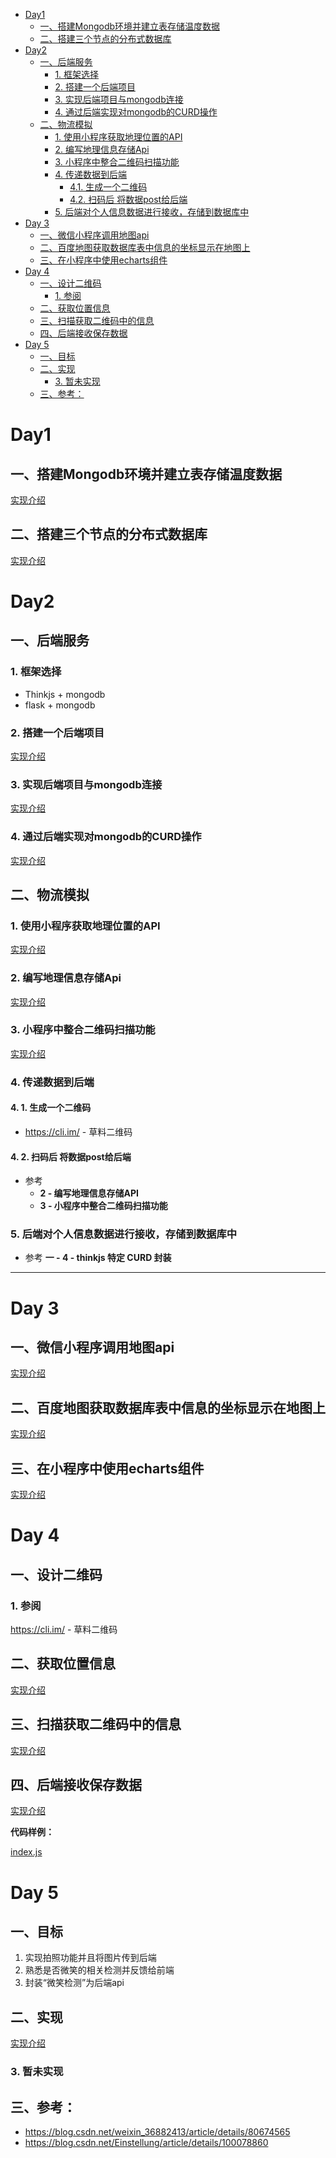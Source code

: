 - [Day1](#day1)
    - [一、搭建Mongodb环境并建立表存储温度数据](#一搭建mongodb环境并建立表存储温度数据)
    - [二、搭建三个节点的分布式数据库](#二搭建三个节点的分布式数据库)
- [Day2](#day2)
    - [一、后端服务](#一后端服务)
        - [1. 框架选择](#1-框架选择)
        - [2. 搭建一个后端项目](#2-搭建一个后端项目)
        - [3. 实现后端项目与mongodb连接](#3-实现后端项目与mongodb连接)
        - [4. 通过后端实现对mongodb的CURD操作](#4-通过后端实现对mongodb的curd操作)
    - [二、物流模拟](#二物流模拟)
      - [1. 使用小程序获取地理位置的API](#1-使用小程序获取地理位置的api)
      - [2. 编写地理信息存储Api](#2-编写地理信息存储api)
      - [3. 小程序中整合二维码扫描功能](#3-小程序中整合二维码扫描功能)
      - [4. 传递数据到后端](#4-传递数据到后端)
        - [4.1. 生成一个二维码](#4-1-生成一个二维码)
        - [4.2. 扫码后 将数据post给后端](#4-2-扫码后-将数据post给后端)
      - [5. 后端对个人信息数据进行接收，存储到数据库中](#5-后端对个人信息数据进行接收存储到数据库中)
- [Day 3](#day-3)
    - [一、微信小程序调用地图api](#一微信小程序调用地图api)
    - [二、百度地图获取数据库表中信息的坐标显示在地图上](#二百度地图获取数据库表中信息的坐标显示在地图上)
    - [三、在小程序中使用echarts组件](#三在小程序中使用echarts组件)
- [Day 4](#day-4)
    - [一、设计二维码](#一设计二维码)
        - [1. 参阅](#1-参阅)
    - [二、获取位置信息](#二获取位置信息)
    - [三、扫描获取二维码中的信息](#三扫描获取二维码中的信息)
    - [四、后端接收保存数据](#四后端接收保存数据)
- [Day 5](#day-5)
    - [一、目标](#一目标)
    - [二、实现](#二实现)
        - [3. 暂未实现](#3-暂未实现)
    - [三、参考：](#三参考)

# Day1

## 一、搭建Mongodb环境并建立表存储温度数据

[实现介绍](./pages/day1-db1.md)

## 二、搭建三个节点的分布式数据库

[实现介绍](./pages/day1-db2.md)


# Day2

## 一、后端服务

### 1. 框架选择

- Thinkjs + mongodb
- flask + mongodb

### 2. 搭建一个后端项目

[实现介绍](./pages/day2-part3-back-project.md)

### 3. 实现后端项目与mongodb连接

[实现介绍](./pages/day2-part4-mongodb.md)
​
### 4. 通过后端实现对mongodb的CURD操作

[实现介绍](./pages/day2-part5-mongodb-curd.md)

## 二、物流模拟

### 1. 使用小程序获取地理位置的API

[实现介绍](./pages/day2-part6-get-address-api.md)

### 2. 编写地理信息存储Api

[实现介绍](./pages/day2-part7-save-info-api.md)

### 3. 小程序中整合二维码扫描功能

[实现介绍](./pages/day2-part8-weixin-scan.md)

### 4. 传递数据到后端

#### 4. 1. 生成一个二维码

+ https://cli.im/ - 草料二维码

#### 4. 2. 扫码后 将数据post给后端
+ 参考
    + **2 - 编写地理信息存储API**
    + **3 - 小程序中整合二维码扫描功能**    

### 5. 后端对个人信息数据进行接收，存储到数据库中

+ 参考 **一 - 4 - thinkjs 特定 CURD 封装**

------



# Day 3

## 一、微信小程序调用地图api

[实现介绍](./pages/day3-weixin-map.md)


## 二、百度地图获取数据库表中信息的坐标显示在地图上

[实现介绍](./pages/day3-show-db-map.md)

## 三、在小程序中使用echarts组件

[实现介绍](./pages/day3-show-echarts.md)
   
# Day 4

## 一、设计二维码

### 1. 参阅

https://cli.im/ - 草料二维码

## 二、获取位置信息

[实现介绍](./pages/day4-part2-get-addr-info.md)

## 三、扫描获取二维码中的信息

[实现介绍](./pages/day4-part3-scan-info.md)

## 四、后端接收保存数据

[实现介绍](./pages/day4-part4-back-project-get-db.md)

**代码样例：**

[index.js](https://github.com/xpcloud/map-miniprogram/blob/master/pages/index/index.js)

# Day 5

## 一、目标

1. 实现拍照功能并且将图片传到后端
2. 熟悉是否微笑的相关检测并反馈给前端
3. 封装“微笑检测”为后端api

## 二、实现

[实现介绍](./pages/day5-part2-camera-smile-face.md)

### 3. 暂未实现

## 三、参考：
* https://blog.csdn.net/weixin_36882413/article/details/80674565
* https://blog.csdn.net/Einstellung/article/details/100078860 


